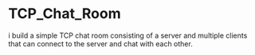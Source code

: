 # TCP_Chat_Room
i build a simple TCP chat room consisting of a server and multiple clients that can connect to the server and chat with each other.
